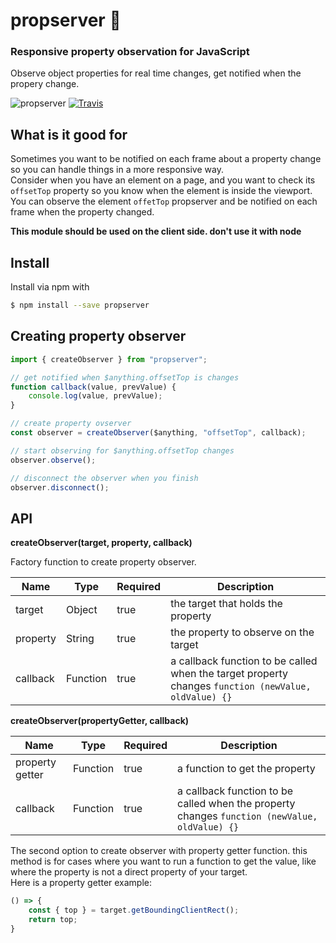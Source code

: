 # propserver 🧙
### Responsive property observation for JavaScript


Observe object properties for real time changes, get notified when the propery change.

![propserver](https://img.shields.io/npm/v/propserver.svg?style=flat-square)
[![Travis](https://img.shields.io/travis/uditalias/propserver.svg?style=flat-square)](https://travis-ci.org/uditalias/propserver)


## What is it good for

Sometimes you want to be notified on each frame about a property change so you can handle things in a more responsive way.  
Consider when you have an element on a page, and you want
to check its `offsetTop` property so you know when the element is inside the viewport.
You can observe the element `offetTop` propserver and be notified on each frame when the property changed.

**This module should be used on the client side. don't use it with node**

## Install
Install via npm with
```sh
$ npm install --save propserver
```

## Creating property observer
```javascript
import { createObserver } from "propserver";

// get notified when $anything.offsetTop is changes
function callback(value, prevValue) {
    console.log(value, prevValue);
}

// create property ovserver
const observer = createObserver($anything, "offsetTop", callback);

// start observing for $anything.offsetTop changes
observer.observe();

// disconnect the observer when you finish
observer.disconnect();
```

## API

**createObserver(target, property, callback)**

Factory function to create property observer.

| Name | Type | Required | Description |
| - | - | - | - |
| target | Object | true | the target that holds the property |
| property | String | true | the property to observe on the target |
| callback | Function | true | a callback function to be called when the target property changes    `function (newValue, oldValue) {}` |

**createObserver(propertyGetter, callback)**

| Name | Type | Required | Description |
| - | - | - | - |
| property getter | Function | true | a function to get the property |
| callback | Function | true | a callback function to be called when the property changes  `function (newValue, oldValue) {}` |

The second option to create observer with property getter function. this method is for cases where
you want to run a function to get the value, like where the property is not a direct property of your target.  
Here is a property getter example:

```javascript
() => {
    const { top } = target.getBoundingClientRect();
    return top;
}
```
